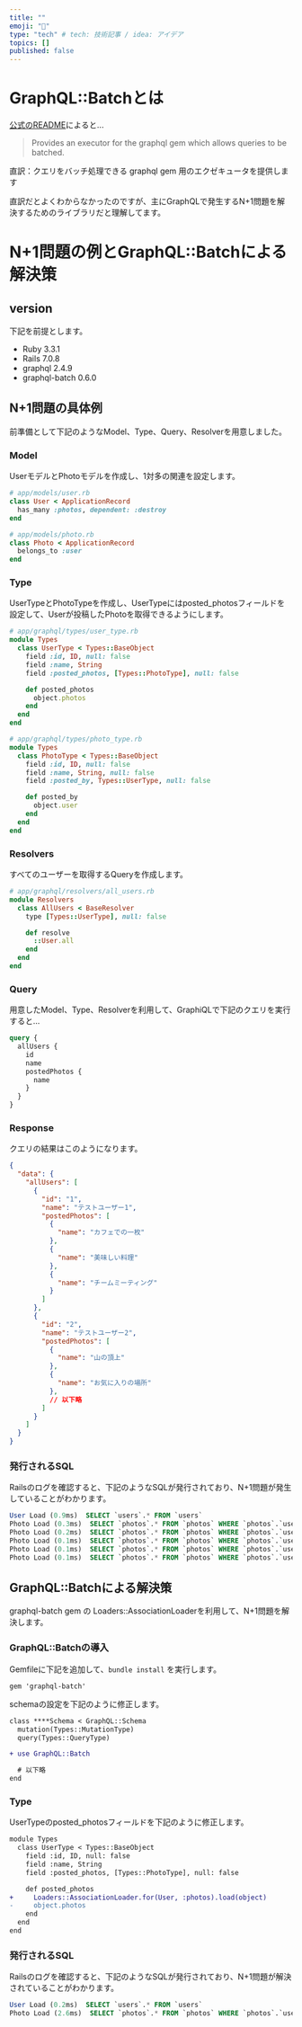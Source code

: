 ```yaml
---
title: ""
emoji: "💬"
type: "tech" # tech: 技術記事 / idea: アイデア
topics: []
published: false
---
```


# GraphQL::Batchとは
[公式のREADME](https://github.com/Shopify/graphql-batch?tab=readme-ov-file#graphqlbatch)によると...
> Provides an executor for the graphql gem which allows queries to be batched.

直訳：クエリをバッチ処理できる graphql gem 用のエクゼキュータを提供します

直訳だとよくわからなかったのですが、主にGraphQLで発生するN+1問題を解決するためのライブラリだと理解してます。


# N+1問題の例とGraphQL::Batchによる解決策
## version
下記を前提とします。

- Ruby 3.3.1
- Rails 7.0.8
- graphql 2.4.9
- graphql-batch 0.6.0

## N+1問題の具体例
前準備として下記のようなModel、Type、Query、Resolverを用意しました。

### Model
UserモデルとPhotoモデルを作成し、1対多の関連を設定します。

```ruby
# app/models/user.rb
class User < ApplicationRecord
  has_many :photos, dependent: :destroy
end

# app/models/photo.rb
class Photo < ApplicationRecord
  belongs_to :user
end
```

### Type
UserTypeとPhotoTypeを作成し、UserTypeにはposted_photosフィールドを設定して、Userが投稿したPhotoを取得できるようにします。
```ruby
# app/graphql/types/user_type.rb
module Types
  class UserType < Types::BaseObject
    field :id, ID, null: false
    field :name, String
    field :posted_photos, [Types::PhotoType], null: false

    def posted_photos
      object.photos
    end
  end
end

# app/graphql/types/photo_type.rb
module Types
  class PhotoType < Types::BaseObject
    field :id, ID, null: false
    field :name, String, null: false
    field :posted_by, Types::UserType, null: false

    def posted_by
      object.user
    end
  end
end

```

### Resolvers
すべてのユーザーを取得するQueryを作成します。
```ruby
# app/graphql/resolvers/all_users.rb
module Resolvers
  class AllUsers < BaseResolver
    type [Types::UserType], null: false

    def resolve
      ::User.all
    end
  end
end
```

### Query
用意したModel、Type、Resolverを利用して、GraphiQLで下記のクエリを実行すると...
```graphql
query {
  allUsers {
    id
    name
    postedPhotos {
      name
    }
  }
}
```

### Response
クエリの結果はこのようになります。
```json
{
  "data": {
    "allUsers": [
      {
        "id": "1",
        "name": "テストユーザー1",
        "postedPhotos": [
          {
            "name": "カフェでの一枚"
          },
          {
            "name": "美味しい料理"
          },
          {
            "name": "チームミーティング"
          }
        ]
      },
      {
        "id": "2",
        "name": "テストユーザー2",
        "postedPhotos": [
          {
            "name": "山の頂上"
          },
          {
            "name": "お気に入りの場所"
          },
          // 以下略
        ]
      }
    ]
  }
}
```

### 発行されるSQL
Railsのログを確認すると、下記のようなSQLが発行されており、N+1問題が発生していることがわかります。

```sql
User Load (0.9ms)  SELECT `users`.* FROM `users`
Photo Load (0.3ms)  SELECT `photos`.* FROM `photos` WHERE `photos`.`user_id` = 1
Photo Load (0.2ms)  SELECT `photos`.* FROM `photos` WHERE `photos`.`user_id` = 2
Photo Load (0.1ms)  SELECT `photos`.* FROM `photos` WHERE `photos`.`user_id` = 3
Photo Load (0.1ms)  SELECT `photos`.* FROM `photos` WHERE `photos`.`user_id` = 4
Photo Load (0.1ms)  SELECT `photos`.* FROM `photos` WHERE `photos`.`user_id` = 5
```

## GraphQL::Batchによる解決策

graphql-batch gem の Loaders::AssociationLoaderを利用して、N+1問題を解決します。

### GraphQL::Batchの導入
Gemfileに下記を追加して、`bundle install` を実行します。
```ruby:Gemfile
gem 'graphql-batch'
```

schemaの設定を下記のように修正します。
```diff ruby:app/graphql/****_schema.rb
class ****Schema < GraphQL::Schema
  mutation(Types::MutationType)
  query(Types::QueryType)

+ use GraphQL::Batch

  # 以下略
end
```

### Type
UserTypeのposted_photosフィールドを下記のように修正します。

```diff ruby:user_type.rb
module Types
  class UserType < Types::BaseObject
    field :id, ID, null: false
    field :name, String
    field :posted_photos, [Types::PhotoType], null: false

    def posted_photos
+     Loaders::AssociationLoader.for(User, :photos).load(object)
-     object.photos
    end
  end
end
```


### 発行されるSQL
Railsのログを確認すると、下記のようなSQLが発行されており、N+1問題が解決されていることがわかります。

```sql
User Load (0.2ms)  SELECT `users`.* FROM `users`
Photo Load (2.6ms)  SELECT `photos`.* FROM `photos` WHERE `photos`.`user_id` IN (1, 2, 3, 4, 5)
```
